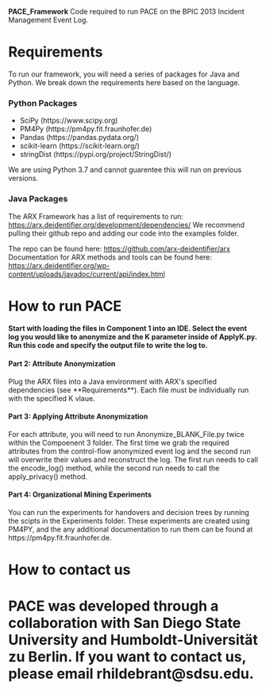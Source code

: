**PACE_Framework**
Code required to run PACE on the BPIC 2013 Incident Management Event Log. 

<h1>Requirements </h1>

To run our framework, you will need a series of packages for Java and Python. We break down the requirements here based on the language.

<h3> Python Packages </h3>

<ul>
  <li>SciPy (https://www.scipy.org)</li>
  <li>PM4Py (https://pm4py.fit.fraunhofer.de)</li>
  <li>Pandas (https://pandas.pydata.org/)</li>
  <li>scikit-learn (https://scikit-learn.org/)</li>
  <li> stringDist (https://pypi.org/project/StringDist/)</li>
</ul>

We are using Python 3.7 and cannot guarentee this will run on previous versions.

<h3> Java Packages </h3>

The ARX Framework has a list of requirements to run: https://arx.deidentifier.org/development/dependencies/
We recommend pulling their github repo and adding our code into the examples folder. 

The repo can be found here: https://github.com/arx-deidentifier/arx 
Documentation for ARX methods and tools can be found here: https://arx.deidentifier.org/wp-content/uploads/javadoc/current/api/index.html 

<h1>How to run PACE </h1>

<h4 Part 1: Control-Flow Anonymization </h4> Start with loading the files in Component 1 into an IDE. Select the event log you would like to anonymize and the K parameter inside of ApplyK.py.
Run this code and specify the output file to write the log to.

<h4> Part 2: Attribute Anonymization</h4> Plug the ARX files into a Java environment with ARX's specified dependencies (see **Requirements**). Each file must be individually run with the specified K vlaue. 

<h4> Part 3: Applying Attribute Anonymization</h4> For each attribute, you will need to run Anonymize_BLANK_File.py twice within the Compoenent 3 folder. The first time we grab the required attributes from the control-flow anonymized event log and the second run will overwrite their values and reconstruct the log. The first run needs to call the encode_log() method, while the second run needs to call the apply_privacy() method. 

<h4> Part 4: Organizational Mining Experiments</h4> You can run the experiments for handovers and decision trees by running the scipts in the Experiments folder. These experiments are created using PM4PY, and the any additional documentation to run them can be found at https://pm4py.fit.fraunhofer.de. 

<h1> How to contact us <h1>
PACE was developed through a collaboration with San Diego State University and Humboldt-Universität zu Berlin. If you want to contact us, please email rhildebrant@sdsu.edu. 
